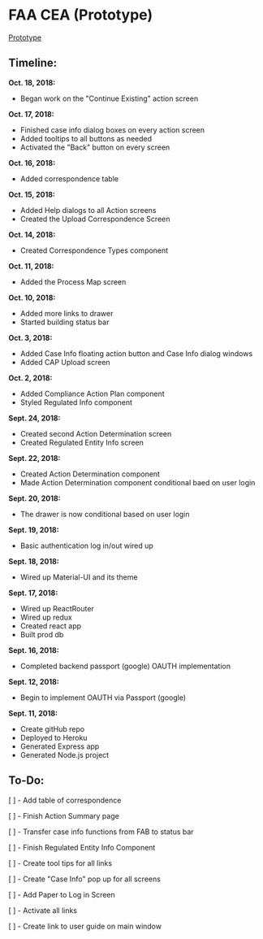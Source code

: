 # FAA CEA (Prototype)


[Prototype](https://faa-cea.herokuapp.com/)



## Timeline:




**Oct. 18, 2018:**



+ Began work on the "Continue Existing" action screen




**Oct. 17, 2018:** 



+ Finished case info dialog boxes on every action screen
+ Added tooltips to all buttons as needed
+ Activated the "Back" button on every screen





**Oct. 16, 2018:** 



+ Added correspondence table



**Oct. 15, 2018:**



+ Added Help dialogs to all Action screens
+ Created the Upload Correspondence Screen




**Oct. 14, 2018:** 



+ Created Correspondence Types component




**Oct. 11, 2018:**



+ Added the Process Map screen




**Oct. 10, 2018:**



+ Added more links to drawer
+ Started building status bar




**Oct. 3, 2018:**



+ Added Case Info floating action button and Case Info dialog windows
+ Added CAP Upload screen




**Oct. 2, 2018:**



+ Added Compliance Action Plan component 
+ Styled Regulated Info component 




**Sept. 24, 2018:**



+ Created second Action Determination screen
+ Created Regulated Entity Info screen




**Sept. 22, 2018:**




+ Created Action Determination component
+ Made Action Determination component conditional baed on user login




**Sept. 20, 2018:** 



+ The drawer is now conditional based on user login 




**Sept. 19, 2018:**



+ Basic authentication log in/out wired up





**Sept. 18, 2018:** 



+ Wired up Material-UI and its theme




**Sept. 17, 2018:**



+ Wired up ReactRouter
+ Wired up redux
+ Created react app
+ Built prod db


**Sept. 16, 2018:** 



+ Completed backend passport (google) OAUTH implementation



**Sept. 12, 2018:** 


+ Begin to implement OAUTH via Passport (google)



**Sept. 11, 2018:**



+ Create gitHub repo
+ Deployed to Heroku
+ Generated Express app
+ Generated Node.js project



## To-Do: 


[ ] -  Add table of correspondence 

[ ] -  Finish Action Summary page

[ ]  - Transfer case info functions from FAB to status bar

[ ]  - Finish Regulated Entity Info Component 

[ ]  - Create tool tips for all links

[ ]  - Create "Case Info" pop up for all screens

[ ]  - Add Paper to Log in Screen

[ ]  - Activate all links

[ ] -  Create link to user guide on main window